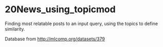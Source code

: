 # 20News_using_topicmod
                                                                                                                                                          
Finding most relatable posts to an input query, using the topics to define similarity.

Database from http://mlcomp.org/datasets/379